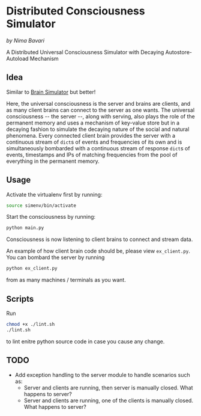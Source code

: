# Distributed Consciousness Simulator

_by Nima Bavari_

A Distributed Universal Consciousness Simulator with Decaying Autostore-Autoload Mechanism

## Idea

Similar to [Brain Simulator](https://github.com/NimaBavari/brain-simulator) but better!

Here, the universal consciousness is the server and brains are clients, and as many client brains can connect to the server as one wants. The universal consciousness -- the server --, along with serving, also plays the role of the permanent memory and uses a mechanism of key-value store but in a decaying fashion to simulate the decaying nature of the social and natural phenomena. Every connected client brain provides the server with a continuous stream of `dict`s of events and frequencies of its own and is simultaneously bombarded with a continuous stream of response `dict`s of events, timestamps and IPs of matching frequencies from the pool of everything in the permanent memory.

## Usage

Activate the virtualenv first by running:

```sh
source simenv/bin/activate
```

Start the consciousness by running:

```sh
python main.py
```

Consciousness is now listening to client brains to connect and stream data.

An example of how client brain code should be, please view `ex_client.py`. You can bombard the server by running

```sh
python ex_client.py
```

from as many machines / terminals as you want.

## Scripts

Run

```sh
chmod +x ./lint.sh
./lint.sh
```

to lint enitre python source code in case you cause any change.

## TODO

* Add exception handling to the server module to handle scenarios such as:
  * Server and clients are running, then server is manually closed. What happens to server?
  * Server and clients are running, one of the clients is manually closed. What happens to server?
